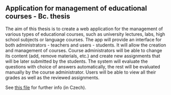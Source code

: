 ## Application for management of educational courses - Bc. thesis
The aim of this thesis is to create a web application for the management of various types of educational courses, such as university lectures, labs, high school subjects or language courses. 
The app will provide an interface for both administrators - teachers and users - students. It will allow the creation and management of courses. Course administrators will be able to change its content (add, remove materials, etc.) and create new assignments that will be later submitted by the students. 
The system will evaluate the questions with choice of answers automatically, the rest will be evaluated manually by the course administrator. 
Users will be able to view all their grades as well as the reviewed assignments.

See [this file](doc/cs/prace.pdf) for further info (in Czech).
